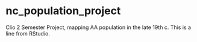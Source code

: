 # nc_population_project
Clio 2 Semester Project, mapping AA population in the late 19th c.
This is a line from RStudio.
